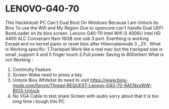 # LENOVO-G40-70
This Hackintosh PC Can't Dual Boot On Windows Because I am Unlock its Bios To use the Wifi and My Region Due to opencore can't handle Dual UEFI BootLoader on Its bios screen.
Lenono G40-70 Intel Wifi i3 4006U Intel HD 4400 ALC Conxenant Ram 16GB one usb 3 port.
Everthing is working Except and no kernel panic or reset bios after Hibernatemode 3 ,,25 .
What is Working specific:
1.Trackpad Work like a real mac but the trackpad size is small ,support 4 and 5 finger touch
2.Full power Saving to 800mhert
What is not Working :
1. Continuity Feature
2. Screen Wake need to press a key
3. Unlock Bios Whitelist its need to visit https://www.bios-mods.com/forum/Thread-REQUEST-Lenovo-G40-70-9ACNxxWW-BIOS-Unlock
4. No VGA Cable to test share Screen with audio sorry about that it is too long time i bough this PC 

